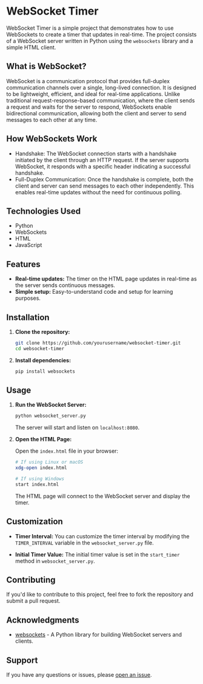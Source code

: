 # WebSocket Timer

WebSocket Timer is a simple project that demonstrates how to use WebSockets to create a timer that updates in real-time. The project consists of a WebSocket server written in Python using the `websockets` library and a simple HTML client.

## What is WebSocket?
WebSocket is a communication protocol that provides full-duplex communication channels over a single, long-lived connection. It is designed to be lightweight, efficient, and ideal for real-time applications. Unlike traditional request-response-based communication, where the client sends a request and waits for the server to respond, WebSockets enable bidirectional communication, allowing both the client and server to send messages to each other at any time.

## How WebSockets Work
- Handshake: The WebSocket connection starts with a handshake initiated by the client through an HTTP request. If the server supports WebSocket, it responds with a specific header indicating a successful handshake.
- Full-Duplex Communication: Once the handshake is complete, both the client and server can send messages to each other independently. This enables real-time updates without the need for continuous polling.

## Technologies Used

- Python
- WebSockets
- HTML
- JavaScript

## Features

- **Real-time updates:** The timer on the HTML page updates in real-time as the server sends continuous messages.
- **Simple setup:** Easy-to-understand code and setup for learning purposes.

## Installation

1. **Clone the repository:**

    ```bash
    git clone https://github.com/yourusername/websocket-timer.git
    cd websocket-timer
    ```

2. **Install dependencies:**

    ```bash
    pip install websockets
    ```

## Usage

1. **Run the WebSocket Server:**

    ```bash
    python websocket_server.py
    ```

    The server will start and listen on `localhost:8080`.

2. **Open the HTML Page:**

    Open the `index.html` file in your browser:

    ```bash
    # If using Linux or macOS
    xdg-open index.html

    # If using Windows
    start index.html
    ```

    The HTML page will connect to the WebSocket server and display the timer.

## Customization

- **Timer Interval:** You can customize the timer interval by modifying the `TIMER_INTERVAL` variable in the `websocket_server.py` file.
  
- **Initial Timer Value:** The initial timer value is set in the `start_timer` method in `websocket_server.py`.

## Contributing

If you'd like to contribute to this project, feel free to fork the repository and submit a pull request.

## Acknowledgments

- [websockets](https://websockets.readthedocs.io/en/stable/) - A Python library for building WebSocket servers and clients.

## Support

If you have any questions or issues, please [open an issue](https://github.com/yourusername/websocket-timer/issues).
